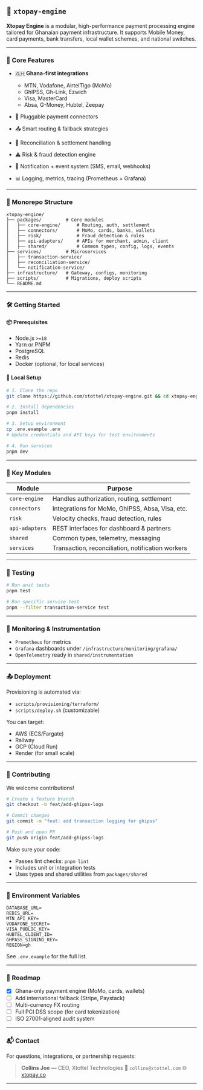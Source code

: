 ## 📘 `xtopay-engine`

**Xtopay Engine** is a modular, high-performance payment processing engine tailored for Ghanaian payment infrastructure. It supports Mobile Money, card payments, bank transfers, local wallet schemes, and national switches.

---

### 🚀 Core Features

* 🇬🇭 **Ghana-first integrations**

  * MTN, Vodafone, AirtelTigo (MoMo)
  * GhIPSS, Gh-Link, Ezwich
  * Visa, MasterCard
  * Absa, G-Money, Hubtel, Zeepay
* 🔌 Pluggable payment connectors
* 📤 Smart routing & fallback strategies
* 💸 Reconciliation & settlement handling
* ⚠️ Risk & fraud detection engine
* 📡 Notification + event system (SMS, email, webhooks)
* 📊 Logging, metrics, tracing (Prometheus + Grafana)

---

### 🧱 Monorepo Structure

```
xtopay-engine/
├── packages/         # Core modules
│   ├── core-engine/      # Routing, auth, settlement
│   ├── connectors/       # MoMo, cards, banks, wallets
│   ├── risk/             # Fraud detection & rules
│   ├── api-adapters/     # APIs for merchant, admin, client
│   ├── shared/           # Common types, config, logs, events
├── services/         # Microservices
│   ├── transaction-service/
│   ├── reconciliation-service/
│   └── notification-service/
├── infrastructure/   # Gateway, configs, monitoring
├── scripts/          # Migrations, deploy scripts
└── README.md
```

---

### 🛠️ Getting Started

#### 📦 Prerequisites

* Node.js `>=18`
* Yarn or PNPM
* PostgreSQL
* Redis
* Docker (optional, for local services)

#### 🚀 Local Setup

```bash
# 1. Clone the repo
git clone https://github.com/xtottel/xtopay-engine.git && cd xtopay-engine

# 2. Install dependencies
pnpm install

# 3. Setup environment
cp .env.example .env
# Update credentials and API keys for test environments

# 4. Run services
pnpm dev
```

---

### 📁 Key Modules

| Module         | Purpose                                           |
| -------------- | ------------------------------------------------- |
| `core-engine`  | Handles authorization, routing, settlement        |
| `connectors`   | Integrations for MoMo, GhIPSS, Absa, Visa, etc.   |
| `risk`         | Velocity checks, fraud detection, rules           |
| `api-adapters` | REST interfaces for dashboard & partners          |
| `shared`       | Common types, telemetry, messaging                |
| `services`     | Transaction, reconciliation, notification workers |

---

### 🧪 Testing

```bash
# Run unit tests
pnpm test

# Run specific service test
pnpm --filter transaction-service test
```

---

### 📡 Monitoring & Instrumentation

* `Prometheus` for metrics
* `Grafana` dashboards under `/infrastructure/monitoring/grafana/`
* `OpenTelemetry` ready in `shared/instrumentation`

---

### 📤 Deployment

Provisioning is automated via:

* `scripts/provisioning/terraform/`
* `scripts/deploy.sh` (customizable)

You can target:

* AWS (ECS/Fargate)
* Railway
* GCP (Cloud Run)
* Render (for small scale)

---

### 👥 Contributing

We welcome contributions!

```bash
# Create a feature branch
git checkout -b feat/add-ghipss-logs

# Commit changes
git commit -m "feat: add transaction logging for ghipss"

# Push and open PR
git push origin feat/add-ghipss-logs
```

Make sure your code:

* Passes lint checks: `pnpm lint`
* Includes unit or integration tests
* Uses types and shared utilities from `packages/shared`

---

### 🧩 Environment Variables

```env
DATABASE_URL=
REDIS_URL=
MTN_API_KEY=
VODAFONE_SECRET=
VISA_PUBLIC_KEY=
HUBTEL_CLIENT_ID=
GHPASS_SIGNING_KEY=
REGION=gh
```

See `.env.example` for the full list.

---

### 🧠 Roadmap

* [x] Ghana-only payment engine (MoMo, cards, wallets)
* [ ] Add international fallback (Stripe, Paystack)
* [ ] Multi-currency FX routing
* [ ] Full PCI DSS scope (for card tokenization)
* [ ] ISO 27001-aligned audit system

---

### 📬 Contact

For questions, integrations, or partnership requests:

> **Collins Joe** — CEO, Xtottel Technologies
> 📩 `collins@xtottel.com`
> 🌐 [xtopay.co](https://xtopay.co)

---